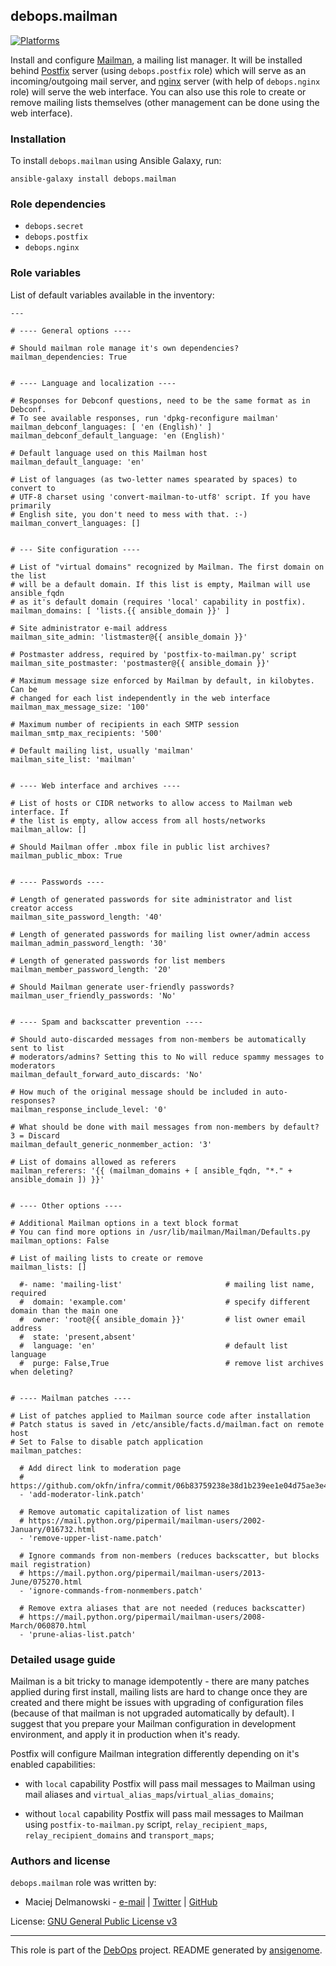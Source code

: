 ## debops.mailman

[![Platforms](http://img.shields.io/badge/platforms-debian%20|%20ubuntu-lightgrey.svg)](#)

Install and configure [Mailman](https://www.gnu.org/software/mailman/),
a mailing list manager. It will be installed behind
[Postfix](http://postfix.org/) server (using `debops.postfix` role) which
will serve as an incoming/outgoing mail server, and
[nginx](http://nginx.org/) server (with help of `debops.nginx` role) will
serve the web interface. You can also use this role to create or remove
mailing lists themselves (other management can be done using the web
interface).

### Installation

To install `debops.mailman` using Ansible Galaxy, run:

    ansible-galaxy install debops.mailman

### Role dependencies

- `debops.secret`
- `debops.postfix`
- `debops.nginx`



### Role variables

List of default variables available in the inventory:

    ---
    
    # ---- General options ----
    
    # Should mailman role manage it's own dependencies?
    mailman_dependencies: True
    
    
    # ---- Language and localization ----
    
    # Responses for Debconf questions, need to be the same format as in Debconf.
    # To see available responses, run 'dpkg-reconfigure mailman'
    mailman_debconf_languages: [ 'en (English)' ]
    mailman_debconf_default_language: 'en (English)'
    
    # Default language used on this Mailman host
    mailman_default_language: 'en'
    
    # List of languages (as two-letter names spearated by spaces) to convert to
    # UTF-8 charset using 'convert-mailman-to-utf8' script. If you have primarily
    # English site, you don't need to mess with that. :-)
    mailman_convert_languages: []
    
    
    # --- Site configuration ----
    
    # List of "virtual domains" recognized by Mailman. The first domain on the list
    # will be a default domain. If this list is empty, Mailman will use ansible_fqdn
    # as it's default domain (requires 'local' capability in postfix).
    mailman_domains: [ 'lists.{{ ansible_domain }}' ]
    
    # Site administrator e-mail address
    mailman_site_admin: 'listmaster@{{ ansible_domain }}'
    
    # Postmaster address, required by 'postfix-to-mailman.py' script
    mailman_site_postmaster: 'postmaster@{{ ansible_domain }}'
    
    # Maximum message size enforced by Mailman by default, in kilobytes. Can be
    # changed for each list independently in the web interface
    mailman_max_message_size: '100'
    
    # Maximum number of recipients in each SMTP session
    mailman_smtp_max_recipients: '500'
    
    # Default mailing list, usually 'mailman'
    mailman_site_list: 'mailman'
    
    
    # ---- Web interface and archives ----
    
    # List of hosts or CIDR networks to allow access to Mailman web interface. If
    # the list is empty, allow access from all hosts/networks
    mailman_allow: []
    
    # Should Mailman offer .mbox file in public list archives?
    mailman_public_mbox: True
    
    
    # ---- Passwords ----
    
    # Length of generated passwords for site administrator and list creator access
    mailman_site_password_length: '40'
    
    # Length of generated passwords for mailing list owner/admin access
    mailman_admin_password_length: '30'
    
    # Length of generated passwords for list members
    mailman_member_password_length: '20'
    
    # Should Mailman generate user-friendly passwords?
    mailman_user_friendly_passwords: 'No'
    
    
    # ---- Spam and backscatter prevention ----
    
    # Should auto-discarded messages from non-members be automatically sent to list
    # moderators/admins? Setting this to No will reduce spammy messages to moderators
    mailman_default_forward_auto_discards: 'No'
    
    # How much of the original message should be included in auto-responses?
    mailman_response_include_level: '0'
    
    # What should be done with mail messages from non-members by default? 3 = Discard
    mailman_default_generic_nonmember_action: '3'
    
    # List of domains allowed as referers
    mailman_referers: '{{ (mailman_domains + [ ansible_fqdn, "*." + ansible_domain ]) }}'
    
    
    # ---- Other options ----
    
    # Additional Mailman options in a text block format
    # You can find more options in /usr/lib/mailman/Mailman/Defaults.py
    mailman_options: False
    
    # List of mailing lists to create or remove
    mailman_lists: []
    
      #- name: 'mailing-list'                       # mailing list name, required
      #  domain: 'example.com'                      # specify different domain than the main one
      #  owner: 'root@{{ ansible_domain }}'         # list owner email address
      #  state: 'present,absent'
      #  language: 'en'                             # default list language
      #  purge: False,True                          # remove list archives when deleting?
    
    
    # ---- Mailman patches ----
    
    # List of patches applied to Mailman source code after installation
    # Patch status is saved in /etc/ansible/facts.d/mailman.fact on remote host
    # Set to False to disable patch application
    mailman_patches:
    
      # Add direct link to moderation page
      # https://github.com/okfn/infra/commit/06b83759238e38d1b239ee1e04d75ae3e46365ae
      - 'add-moderator-link.patch'
    
      # Remove automatic capitalization of list names
      # https://mail.python.org/pipermail/mailman-users/2002-January/016732.html
      - 'remove-upper-list-name.patch'
    
      # Ignore commands from non-members (reduces backscatter, but blocks mail registration)
      # https://mail.python.org/pipermail/mailman-users/2013-June/075270.html
      - 'ignore-commands-from-nonmembers.patch'
    
      # Remove extra aliases that are not needed (reduces backscatter)
      # https://mail.python.org/pipermail/mailman-users/2008-March/060870.html
      - 'prune-alias-list.patch'




### Detailed usage guide

Mailman is a bit tricky to manage idempotently - there are many patches
applied during first install, mailing lists are hard to change once they are
created and there might be issues with upgrading of configuration files
(because of that mailman is not upgraded automatically by default). I suggest
that you prepare your Mailman configuration in development environment, and
apply it in production when it's ready.

Postfix will configure Mailman integration differently depending on it's
enabled capabilities:

- with `local` capability Postfix will pass mail messages to Mailman using
  mail aliases and `virtual_alias_maps`/`virtual_alias_domains`;

- without `local` capability Postfix will pass mail messages to Mailman using
  `postfix-to-mailman.py` script, `relay_recipient_maps`, `relay_recipient_domains`
  and `transport_maps`;


### Authors and license

`debops.mailman` role was written by:

- Maciej Delmanowski - [e-mail](mailto:drybjed@gmail.com) | [Twitter](https://twitter.com/drybjed) | [GitHub](https://github.com/drybjed)


License: [GNU General Public License v3](https://tldrlegal.com/license/gnu-general-public-license-v3-(gpl-3))


***

This role is part of the [DebOps](http://debops.org/) project. README generated by [ansigenome](https://github.com/nickjj/ansigenome/).

